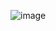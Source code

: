 ![image](https://github.com/yl-me/Notes-of-computer-graphics/blob/master/NeHe/Lesson14.Outline%20Fonts/Screenshot.png)